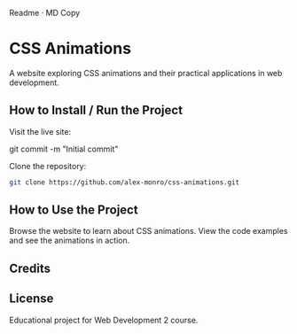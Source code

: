 Readme · MD
Copy

# CSS Animations

A website exploring CSS animations and their practical applications in web development.

## How to Install / Run the Project

Visit the live site: 

git commit -m "Initial commit"

Clone the repository:
```bash
git clone https://github.com/alex-monro/css-animations.git
```

## How to Use the Project

Browse the website to learn about CSS animations. View the code examples and see the animations in action.

## Credits

## License

Educational project for Web Development 2 course.
